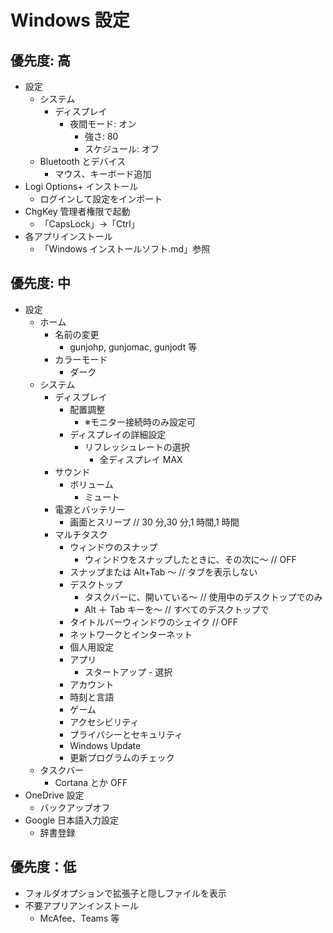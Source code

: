 # Windows 設定

## 優先度: 高

- 設定
  - システム
    - ディスプレイ
      - 夜間モード: オン
        - 強さ: 80
        - スケジュール: オフ
  - Bluetooth とデバイス
    - マウス、キーボード追加
- Logi Options+ インストール
  - ログインして設定をインポート
- ChgKey 管理者権限で起動
  - 「CapsLock」→「Ctrl」
- 各アプリインストール
  - 「Windows インストールソフト.md」参照

## 優先度: 中

- 設定
  - ホーム
    - 名前の変更
      - gunjohp, gunjomac, gunjodt 等
    - カラーモード
      - ダーク
  - システム
    - ディスプレイ
      - 配置調整
        - ※モニター接続時のみ設定可
      - ディスプレイの詳細設定
        - リフレッシュレートの選択
          - 全ディスプレイ MAX
    - サウンド
      - ボリューム
        - ミュート
    - 電源とバッテリー
      - 画面とスリープ // 30 分,30 分,1 時間,1 時間
    - マルチタスク
      - ウィンドウのスナップ
        - ウィンドウをスナップしたときに、その次に～ // OFF
      - スナップまたは Alt+Tab ～ // タブを表示しない
      - デスクトップ
        - タスクバーに、開いている～ // 使用中のデスクトップでのみ
        - Alt ＋ Tab キーを～ // すべてのデスクトップで
      - タイトルバーウィンドウのシェイク // OFF
      - ネットワークとインターネット
      - 個人用設定
      - アプリ
        - スタートアップ - 選択
      - アカウント
      - 時刻と言語
      - ゲーム
      - アクセシビリティ
      - プライバシーとセキュリティ
      - Windows Update
      - 更新プログラムのチェック
  - タスクバー
    - Cortana とか OFF
- OneDrive 設定
  - バックアップオフ
- Google 日本語入力設定
  - 辞書登録

## 優先度：低

- フォルダオプションで拡張子と隠しファイルを表示
- 不要アプリアンインストール
  - McAfee、Teams 等
